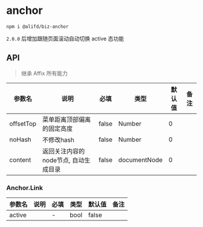# anchor

`npm i @alifd/biz-anchor`

`2.0.0` 后增加跟随页面滚动自动切换 active 态功能

## API
> 继承 Affix 所有能力

| 参数名 | 说明 | 必填 | 类型 | 默认值 | 备注 |
| ------ | ---- | ---- | ---- | ------ | ---- |
| offsetTop | 菜单距离顶部偏离的固定高度 |   false   |   Number   |      0  |      |
| noHash | 不修改hash |   false   |   Number   |      0  |      |
| content | 返回关注内容的node节点, 自动生成目录 |   false   |   documentNode   |      0  |      |

### Anchor.Link
| 参数名 | 说明 | 必填 | 类型 | 默认值 | 备注 |
| ------ | ---- | ---- | ---- | ------ | ---- |
|    active    |      |  -   |  bool    |    false    |      |

